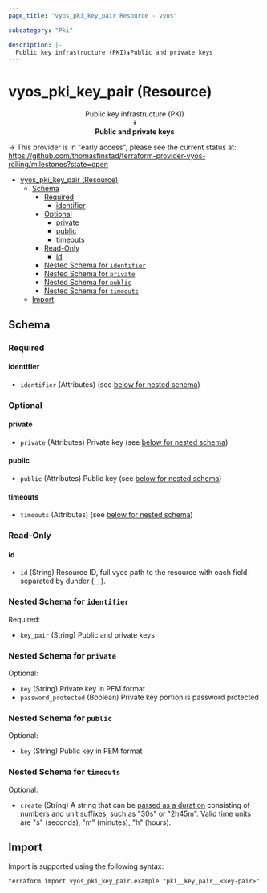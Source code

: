 ```yaml
---
page_title: "vyos_pki_key_pair Resource - vyos"

subcategory: "Pki"

description: |-
  Public key infrastructure (PKI)⯯Public and private keys
---
```


# vyos_pki_key_pair (Resource)
<center>


Public key infrastructure (PKI)  
⯯  
**Public and private keys**


</center>

-> This provider is in "early access", please see the current status at: https://github.com/thomasfinstad/terraform-provider-vyos-rolling/milestones?state=open

<!--TOC-->

- [vyos_pki_key_pair (Resource)](#vyos_pki_key_pair-resource)
  - [Schema](#schema)
    - [Required](#required)
      - [identifier](#identifier)
    - [Optional](#optional)
      - [private](#private)
      - [public](#public)
      - [timeouts](#timeouts)
    - [Read-Only](#read-only)
      - [id](#id)
    - [Nested Schema for `identifier`](#nested-schema-for-identifier)
    - [Nested Schema for `private`](#nested-schema-for-private)
    - [Nested Schema for `public`](#nested-schema-for-public)
    - [Nested Schema for `timeouts`](#nested-schema-for-timeouts)
  - [Import](#import)

<!--TOC-->

<!-- schema generated by tfplugindocs -->
## Schema

### Required

#### identifier
- `identifier` (Attributes) (see [below for nested schema](#nestedatt--identifier))

### Optional

#### private
- `private` (Attributes) Private key (see [below for nested schema](#nestedatt--private))
#### public
- `public` (Attributes) Public key (see [below for nested schema](#nestedatt--public))
#### timeouts
- `timeouts` (Attributes) (see [below for nested schema](#nestedatt--timeouts))

### Read-Only

#### id
- `id` (String) Resource ID, full vyos path to the resource with each field separated by dunder (`__`).

<a id="nestedatt--identifier"></a>
### Nested Schema for `identifier`

Required:

- `key_pair` (String) Public and private keys


<a id="nestedatt--private"></a>
### Nested Schema for `private`

Optional:

- `key` (String) Private key in PEM format
- `password_protected` (Boolean) Private key portion is password protected


<a id="nestedatt--public"></a>
### Nested Schema for `public`

Optional:

- `key` (String) Public key in PEM format


<a id="nestedatt--timeouts"></a>
### Nested Schema for `timeouts`

Optional:

- `create` (String) A string that can be [parsed as a duration](https://pkg.go.dev/time#ParseDuration) consisting of numbers and unit suffixes, such as &#34;30s&#34; or &#34;2h45m&#34;. Valid time units are &#34;s&#34; (seconds), &#34;m&#34; (minutes), &#34;h&#34; (hours).

## Import

Import is supported using the following syntax:

```shell
terraform import vyos_pki_key_pair.example "pki__key_pair__<key-pair>"
```
